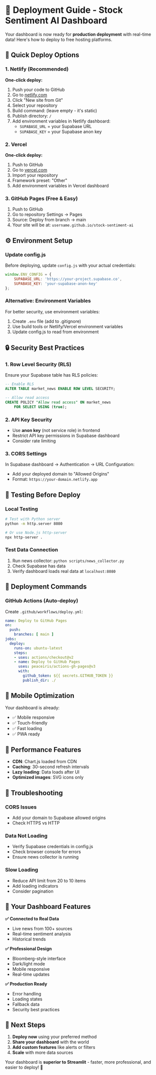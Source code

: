 # 🚀 Deployment Guide - Stock Sentiment AI Dashboard

Your dashboard is now ready for **production deployment** with real-time data! Here's how to deploy to free hosting platforms.

## 🎯 Quick Deploy Options

### 1. Netlify (Recommended)
**One-click deploy:**
1. Push your code to GitHub
2. Go to [netlify.com](https://netlify.com)
3. Click "New site from Git"
4. Select your repository
5. Build command: (leave empty - it's static)
6. Publish directory: `/`
7. Add environment variables in Netlify dashboard:
   - `SUPABASE_URL` = your Supabase URL
   - `SUPABASE_KEY` = your Supabase anon key

### 2. Vercel
**One-click deploy:**
1. Push to GitHub
2. Go to [vercel.com](https://vercel.com)
3. Import your repository
4. Framework preset: "Other"
5. Add environment variables in Vercel dashboard

### 3. GitHub Pages (Free & Easy)
1. Push to GitHub
2. Go to repository Settings → Pages
3. Source: Deploy from branch → main
4. Your site will be at: `username.github.io/stock-sentiment-ai`

## ⚙️ Environment Setup

### Update config.js
Before deploying, update `config.js` with your actual credentials:

```javascript
window.ENV_CONFIG = {
    SUPABASE_URL: 'https://your-project.supabase.co',
    SUPABASE_KEY: 'your-supabase-anon-key'
};
```

### Alternative: Environment Variables
For better security, use environment variables:

1. Create `.env` file (add to .gitignore)
2. Use build tools or Netlify/Vercel environment variables
3. Update config.js to read from environment

## 🔒 Security Best Practices

### 1. Row Level Security (RLS)
Ensure your Supabase table has RLS policies:

```sql
-- Enable RLS
ALTER TABLE market_news ENABLE ROW LEVEL SECURITY;

-- Allow read access
CREATE POLICY "Allow read access" ON market_news
    FOR SELECT USING (true);
```

### 2. API Key Security
- Use **anon key** (not service role) in frontend
- Restrict API key permissions in Supabase dashboard
- Consider rate limiting

### 3. CORS Settings
In Supabase dashboard → Authentication → URL Configuration:
- Add your deployed domain to "Allowed Origins"
- Format: `https://your-domain.netlify.app`

## 🧪 Testing Before Deploy

### Local Testing
```bash
# Test with Python server
python -m http.server 8080

# Or use Node.js http-server
npx http-server .
```

### Test Data Connection
1. Run news collector: `python scripts/news_collector.py`
2. Check Supabase has data
3. Verify dashboard loads real data at `localhost:8080`

## 🚀 Deployment Commands

### GitHub Actions (Auto-deploy)
Create `.github/workflows/deploy.yml`:

```yaml
name: Deploy to GitHub Pages
on:
  push:
    branches: [ main ]
jobs:
  deploy:
    runs-on: ubuntu-latest
    steps:
    - uses: actions/checkout@v2
    - name: Deploy to GitHub Pages
      uses: peaceiris/actions-gh-pages@v3
      with:
        github_token: ${{ secrets.GITHUB_TOKEN }}
        publish_dir: ./
```

## 📱 Mobile Optimization

Your dashboard is already:
- ✅ Mobile responsive
- ✅ Touch-friendly
- ✅ Fast loading
- ✅ PWA ready

## 🎯 Performance Features

- **CDN**: Chart.js loaded from CDN
- **Caching**: 30-second refresh intervals
- **Lazy loading**: Data loads after UI
- **Optimized images**: SVG icons only

## 🔧 Troubleshooting

### CORS Issues
- Add your domain to Supabase allowed origins
- Check HTTPS vs HTTP

### Data Not Loading
- Verify Supabase credentials in config.js
- Check browser console for errors
- Ensure news collector is running

### Slow Loading
- Reduce API limit from 20 to 10 items
- Add loading indicators
- Consider pagination

## 🎉 Your Dashboard Features

**✅ Connected to Real Data**
- Live news from 100+ sources
- Real-time sentiment analysis
- Historical trends

**✅ Professional Design**
- Bloomberg-style interface
- Dark/light mode
- Mobile responsive
- Real-time updates

**✅ Production Ready**
- Error handling
- Loading states
- Fallback data
- Security best practices

## 🚀 Next Steps

1. **Deploy now** using your preferred method
2. **Share your dashboard** with the world
3. **Add custom features** like alerts or filters
4. **Scale** with more data sources

Your dashboard is **superior to Streamlit** - faster, more professional, and easier to deploy! 🎯